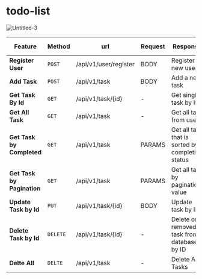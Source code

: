 # todo-list
![Untitled-3](https://github.com/user-attachments/assets/977fdaf6-3ddf-4a78-82a7-cb244d327e9a)



| Feature                    | Method  |         url             | Request |                    Response                       |    Status Code              |
| -------------------------  | ------- | ----------------------- | ------- | ------------------------------------------------- | --------------------------- |  
| **Register User**          | `POST`  |   /api/v1/user/register |   BODY  |  Register new user                                | SUCCESS: 201                |
| **Add Task**               | `POST`  |   /api/v1/task          |   BODY  |  Add a new task                                   | SUCCESS: 201                |
| **Get Task By Id**         | `GET`   |   /api/v1/task/{id}     |     -   |  Get single task by ID                            | SUCCESS: 200/204,           |
| **Get All Task**           | `GET`   |   /api/v1/task          |     -   |  Get all task from user                           | SUCCESS: 200/204            |
| **Get Task by Completed**  | `GET`   |   /api/v1/task          |  PARAMS |  Get all task that is sorted by completion status | SUCCESS: 200/204            |
| **Get Task by Pagination** | `GET`   |   /api/v1/task          |  PARAMS |  Get all task by pagination value                 | SUCCESS: 200/204            |
| **Update Task by Id**      | `PUT`   |   /api/v1/task/{id}     |   BODY  |  Update task by ID                                | SUCCESS: 200                |
| **Delete Task by Id**      | `DELETE`|   /api/v1/task/{id}     |    -    |  Delete or removed task from database by ID       | SUCCESS: 200                |
| **Delte All**              | `DELTE` |   /api/v1/task          |    -    |  Delete All Tasks                                 | SUCCESS: 200                |
